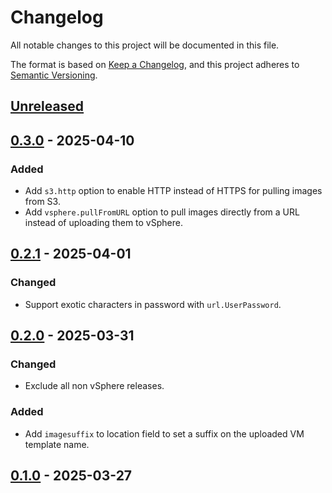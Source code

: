 # Changelog

All notable changes to this project will be documented in this file.

The format is based on [Keep a Changelog](https://keepachangelog.com/en/1.0.0/),
and this project adheres to [Semantic Versioning](https://semver.org/spec/v2.0.0.html).



## [Unreleased]

## [0.3.0] - 2025-04-10

### Added

- Add `s3.http` option to enable HTTP instead of HTTPS for pulling images from S3.
- Add `vsphere.pullFromURL` option to pull images directly from a URL instead of uploading them to vSphere.

## [0.2.1] - 2025-04-01

### Changed

- Support exotic characters in password with `url.UserPassword`.

## [0.2.0] - 2025-03-31

### Changed

- Exclude all non vSphere releases.

### Added

- Add `imagesuffix` to location field to set a suffix on the uploaded VM template name.

## [0.1.0] - 2025-03-27



[Unreleased]: https://github.com/giantswarm/image-distribution-operator/compare/v0.3.0...HEAD
[0.3.0]: https://github.com/giantswarm/image-distribution-operator/compare/v0.2.1...v0.3.0
[0.2.1]: https://github.com/giantswarm/image-distribution-operator/compare/v0.2.0...v0.2.1
[0.2.0]: https://github.com/giantswarm/image-distribution-operator/compare/v0.1.0...v0.2.0
[0.1.0]: https://github.com/giantswarm/image-distribution-operator/releases/tag/v0.1.0
